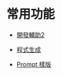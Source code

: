 # 常用功能

- [開發輔助2](./basic-features-dev-assist.md)

- [程式生成](basic-features-codegen.md)

- [Prompt 樣版](basic-features-general-prompt.md)

